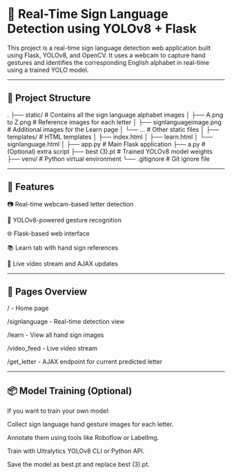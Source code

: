 # 🧠 Real-Time Sign Language Detection using YOLOv8 + Flask
This project is a real-time sign language detection web application built using Flask, YOLOv8, and OpenCV. It uses a webcam to capture hand gestures and identifies the corresponding English alphabet in real-time using a trained YOLO model.

---

## 📁 Project Structure

.
├── static/                     # Contains all the sign language alphabet images
│   ├── A.png to Z.png          # Reference images for each letter
│   ├── signlanguageimage.png   # Additional images for the Learn page
│   └── ...                     # Other static files
│
├── templates/                  # HTML templates
│   ├── index.html
│   ├── learn.html
│   └── signlanguage.html
│
├── app.py                      # Main Flask application
├── a.py                        # (Optional) extra script
├── best (3).pt                 # Trained YOLOv8 model weights
├── venv/                       # Python virtual environment
└── .gitignore                  # Git ignore file


---

## 🚀 Features
📷 Real-time webcam-based letter detection

🤖 YOLOv8-powered gesture recognition

🌐 Flask-based web interface

📚 Learn tab with hand sign references

🔁 Live video stream and AJAX updates

---

## 📄 Pages Overview
/ - Home page

/signlanguage - Real-time detection view

/learn - View all hand sign images

/video_feed - Live video stream

/get_letter - AJAX endpoint for current predicted letter

---

## 📦 Model Training (Optional)
If you want to train your own model:

Collect sign language hand gesture images for each letter.

Annotate them using tools like Roboflow or LabelImg.

Train with Ultralytics YOLOv8 CLI or Python API.

Save the model as best.pt and replace best (3).pt.

